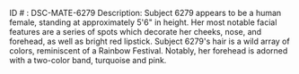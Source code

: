 ID # : DSC-MATE-6279
Description: Subject 6279 appears to be a human female, standing at approximately 5'6" in height. Her most notable facial features are a series of spots which decorate her cheeks, nose, and forehead, as well as bright red lipstick. Subject 6279's hair is a wild array of colors, reminiscent of a Rainbow Festival. Notably, her forehead is adorned with a two-color band, turquoise and pink. 